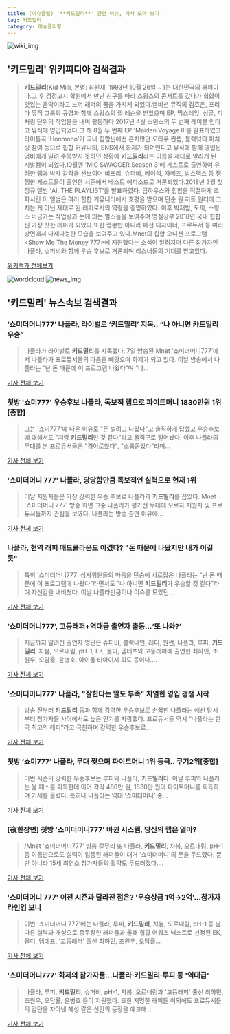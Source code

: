 ```yaml
---
title: (이슈클립) '**키드밀리**' 관련 이슈, 기사 모아 보기
tag: 키드밀리
category: 이슈클리핑
---
```

![wiki_img](https://user-images.githubusercontent.com/42597476/44503234-41136a80-a6d0-11e8-9071-6fc6418eafe4.png)
## **'**키드밀리**'** 위키피디아 검색결과
>**키드밀리**(Kid Milli, 본명: 최원재, 1993년 10월 26일 ~ )는 대한민국의 래퍼이다.그 후 검정고시 학원에서 만난 친구를 따라 스윙스의 콘서트를 갔다가 힙합이 멋있는 음악이라고 느껴 래퍼의 꿈을 가지게 되었다.엠비션 뮤직의 김효은, 프리마 뮤직 그룹의 규영과 함께 스윙스의 랩 레슨을 받았으며 EP, 믹스테잎, 싱글, 피처링 단위의 작업물을 내며 활동하다 2017년 4월 스윙스의 두 번째 레이블 인디고 뮤직에 영입되었다.그 해 8월 두 번째 EP 'Maiden Voyage II'를 발표하였고 타이틀곡 'Honmono'가 국내 힙합씬에선 흔치않던 오타쿠 컨셉, 블랙넛의 피처링 참여 등으로 힙합 커뮤니티, SNS에서 화제가 되며인디고 뮤직에 함께 영입된 영비에게 밀려 주목받지 못하던 상황에 **키드밀리**라는 이름을 제대로 알리게 된 시발점이 되었다.10월엔 'MIC SWAGGER Season 3'에 게스트로 출연하여 유려한 랩과 박자 감각을 선보이며 비프리, 슈퍼비, 베이식, 자메즈, 빌스택스 등 쟁쟁한 게스트들이 출연한 시즌에서 베스트 에피소드로 거론되었다.2018년 3월 첫 정규 앨범 'AI, THE PLAYLIST'를 발표하였다. 딥하우스와 힙합을 적절하게 조화시킨 이 앨범은 여러 힙합 커뮤니티에서 호평을 받으며 단순 원 히트 원더에 그치는 게 아닌 제대로 된 래퍼로서의 역량을 증명하였다. 이후 박재범, 도끼, 스윙스 버금가는 작업량과 눈에 띄는 벌스들을 보여주며 명실상부 2018년 국내 힙합씬 가장 핫한 래퍼가 되었다.또한 랩뿐만 아니라 패션 디자이너, 프로듀서 등 여러 방면에서 다재다능한 모습을 보여주고 있다.Mnet의 힙합 오디션 프로그램 <Show Me The Money 777>에 지원했다는 소식이 알려지며 다른 참가자인 나플라, 슈퍼비와 함께 우승 후보로 거론되며 리스너들의 기대를 받고있다.

<a href="https://ko.wikipedia.org/wiki/키드밀리" target="_blank">위키백과 전체보기</a>

![wordcloud](https://s3.ap-northeast-2.amazonaws.com/lyrics101-wordcloud/2018-09-08-1536356141.png)
![news_img](https://user-images.githubusercontent.com/42597476/44507050-1206f400-a6e4-11e8-8d98-7ffbfebb353f.png)
## **'**키드밀리**'** 뉴스속보 검색결과
### ‘쇼미더머니777’ 나플라, 라이벌로 ‘**키드밀리**’ 지목.. “나 아니면 카드밀리 우승”

>나플라가 라이벌로 **키드밀리**를 지목했다. 7일 방송된 Mnet ‘쇼미더머니777’에서 나플라가 프로듀서들의 마음을 빼앗으며 화제가 되고 있다. 이날 방송에서 나플라는 “난 돈 때문에 이 프로그램 나왔다”며 “나...

<a href="http://www.kookje.co.kr/news2011/asp/newsbody.asp?code=0500&key=20180908.99099003132" target="_blank">기사 전체 보기</a>

### 첫방 '쇼미777' 우승후보 나플라, 독보적 랩으로 파이트머니 1830만원 1위 [종합]

>그는 '쇼미777'에 나온 이유로 "돈 벌려고 나왔다"고 솔직하게 답했고 우승후보에 대해서도 "저랑 **키드밀리**인 것 같다"라고 돌직구로 털어놨다. 이후 나플라의 무대를 본 프로듀서들은 "경이로웠다", "소름돋았다"라며...

<a href="http://www.osen.co.kr/article/G1110984867" target="_blank">기사 전체 보기</a>

### '쇼미더머니 777' 나플라, 당당함만큼 독보적인 실력으로 현재 1위

>이날 지원자들은 가장 강력한 우승 후보로 나플라과 **키드밀리**를 꼽았다. Mnet '쇼미더머니 777' 방송 화면 그중 나플라가 평가전 무대에 오르자 지원자 및 프로듀서들까지 관심을 보였다. 나플라는 방송 출연 이유에...

<a href="http://www.munhwanews.com/news/articleView.html?idxno=150155" target="_blank">기사 전체 보기</a>

### 나플라, 현역 래퍼 매드클라운도 이겼다? "돈 때문에 나왔지만 내가 이길 듯"

>특히 '쇼미더머니777' 심사위원들의 마음을 단숨에 사로잡은 나플라는 "난 돈 때문에 이 프로그램에 나왔다"라면서도 "나 아니면 **키드밀리**가 우승할 것 같다"라며 자신감을 내비쳤다. 이날 나플라만큼이나 이슈를 모았던...

<a href="http://www.newstown.co.kr/news/articleView.html?idxno=339748" target="_blank">기사 전체 보기</a>

### ‘쇼미더머니777’, 고등래퍼+역대급 출연자 출동...‘또 나와?’

>지금까지 알려진 출연자 명단은 슈퍼비, 블랙나인, 레디, 원썬, 나플라, 루피, **키드밀리**, 차붐, 오르내림, pH-1, EK, 몰디, 뎀데프와 고등래퍼에 출연한 최하민, 조원우, 오담률, 윤병호, 아이돌 비아이지 희도 등이다....

<a href="http://www.gukjenews.com/news/articleView.html?idxno=988081" target="_blank">기사 전체 보기</a>

### '쇼미더머니777' 나플라, "잘한다는 말도 부족" 치열한 영입 경쟁 시작

>방송 전부터 **키드밀리** 등과 함께 강력한 우승후보로 손꼽힌 나플라는 예선 당시부터 참가자들 사이에서도 높은 인기를 자랑했다. 프로듀서들 역시 “나플라는 한국 최고의 래퍼”라고 극찬하며 강력한 우승후보로...

<a href="http://www.sedaily.com/NewsView/1S4JZYQ2DO" target="_blank">기사 전체 보기</a>

### 첫방 ‘쇼미777’ 나플라, 무대 찢으며 파이트머니 1위 등극.. 쿠기2위[종합]

>이번 시즌의 강력한 우승후보는 루피와 나플라, **키드밀리**다. 이날 루피와 나플라는 올 패스를 획득한데 이어 각각 480만 원, 1830만 원의 파이트머니를 획득하며 기세를 올렸다. 특히나 나플라는 역대 ‘쇼미더머니’ 중...

<a href="http://www.tvreport.co.kr/?c=news&m=newsview&idx=1078703" target="_blank">기사 전체 보기</a>

### [夜한장면] 첫방 '쇼미더머니777' 바뀐 시스템, 당신의 랩은 얼마?

>/Mnet '쇼미더머니777' 방송 갈무리 또 나플라, **키드밀리**, 차붐, 오르내림, pH-1 등 이름만으로도 실력이 입증된 래퍼들이 대거 '쇼미더머니'의 문을 두드렸다. 뿐만 아니라 15세 최연소 참가자들의 활약도 두드러졌다....

<a href="http://news.tf.co.kr/read/entertain/1732609.htm" target="_blank">기사 전체 보기</a>

### '쇼미더머니 777' 이전 시즌과 달라진 점은? '우승상금 1억→2억'…참가자 라인업 보니

>이번 '쇼미더머니 777'에는 나플라, 루피, **키드밀리**, 차붐, 오르내림, pH-1 등 남다른 실력과 개성으로 중무장한 래퍼들과 올해 힙합 어워즈 넥스트로 선정된 EK, 몰디, 뎀데프, '고등래퍼' 출신 최하민, 조원우, 오담률...

<a href="http://www.etoday.co.kr/news/section/newsview.php?idxno=1661387" target="_blank">기사 전체 보기</a>

### '쇼미더머니777' 화제의 참가자들…나플라·**키드밀리**·루피 등 '역대급'

>나플라, 루피, **키드밀리**, 슈퍼비, pH-1, 차붐, 오르내림과 '고등래퍼' 출신 최하민, 조원우, 오담률, 윤병호 등이 지원했다. 또한 저명한 래퍼들 이외에도 프로듀서들의 감탄을 자아낸 혜성 같은 신인의 등장을 예고해...

<a href="http://news20.busan.com/controller/newsController.jsp?newsId=20180907000211" target="_blank">기사 전체 보기</a>


